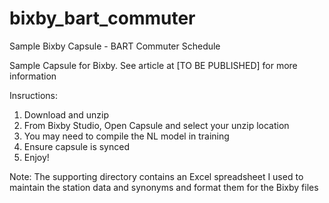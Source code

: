 # bixby_bart_commuter
Sample Bixby Capsule - BART Commuter Schedule

Sample Capsule for Bixby. See article at [TO BE PUBLISHED] for more information

Insructions:
1) Download and unzip
2) From Bixby Studio, Open Capsule and select your unzip location
3) You may need to compile the NL model in training
4) Ensure capsule is synced
5) Enjoy!

Note: The supporting directory contains an Excel spreadsheet I used to maintain the station data and synonyms and format them for the Bixby files
